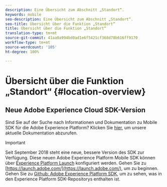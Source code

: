 ```yaml
---
description: Eine Übersicht zum Abschnitt „Standort“.
keywords: mobile
seo-description: Eine Übersicht zum Abschnitt „Standort“.
seo-title: Übersicht über die Funktion „Standort“
title: Übersicht über die Funktion „Standort“
translation-type: tm+mt
source-git-commit: 41aa0a994bd0ad1e6f5421cf368d78b616ff9170
workflow-type: tm+mt
source-wordcount: '105'
ht-degree: 100%

---
```



# Übersicht über die Funktion „Standort“ {#location-overview}

## Neue Adobe Experience Cloud SDK-Version

Sind Sie auf der Suche nach Informationen und Dokumentation zu Mobile SDK für die Adobe Experience Platform? Klicken Sie [hier](https://aep-sdks.gitbook.io/docs/), um unsere aktuelle Dokumentation abzurufen.

>[!IMPORTANT]
>
>Seit September 2018 steht eine neue, bessere Version des SDK zur Verfügung. Diese neuen Adobe Experience Platform Mobile SDK können über [Experience Platform Launch](https://www.adobe.com/de/experience-platform/launch.html) konfiguriert werden. Gehen Sie zu [https://launch.adobe.com/](https://launch.adobe.com/), um zu beginnen. Gehen Sie zu [Github: Adobe Experience Platform SDK](https://github.com/Adobe-Marketing-Cloud/acp-sdks), um zu sehen, was in den Experience Platform SDK-Repositorys enthalten ist.
